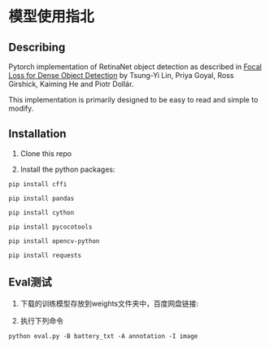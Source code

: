 # 模型使用指北

## Describing

Pytorch  implementation of RetinaNet object detection as described in [Focal Loss for Dense Object Detection](https://arxiv.org/abs/1708.02002) by Tsung-Yi Lin, Priya Goyal, Ross Girshick, Kaiming He and Piotr Dollár.

This implementation is primarily designed to be easy to read and simple to modify.

## Installation

1) Clone this repo

2) Install the python packages:
```
pip install cffi

pip install pandas

pip install cython

pip install pycocotools

pip install opencv-python

pip install requests

```

## Eval测试

1) 下载的训练模型存放到weights文件夹中，百度网盘链接:

2) 执行下列命令
```
python eval.py -B battery_txt -A annotation -I image

```






